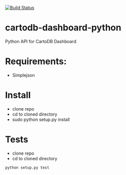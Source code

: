 [![Build Status](https://buildhive.cloudbees.com/job/realestate-com-au/job/cartodb-dashboard-python/badge/icon)](https://buildhive.cloudbees.com/job/realestate-com-au/job/cartodb-dashboard-python/)

cartodb-dashboard-python
========================

Python API for CartoDB Dashboard

# Requirements: 

+ Simplejson

# Install

+ clone repo
+ cd to cloned directory
+ sudo python setup.py install


# Tests

+ clone repo
+ cd to cloned directory

```bash
python setup.py test
```

